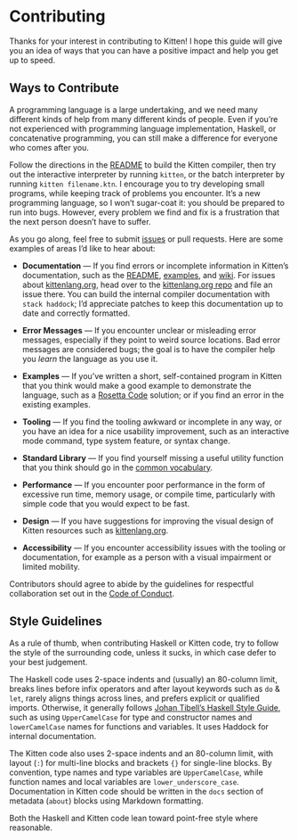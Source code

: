 # Contributing

Thanks for your interest in contributing to Kitten! I hope this guide will give you an idea of ways that you can have a positive impact and help you get up to speed.

## Ways to Contribute

A programming language is a large undertaking, and we need many different kinds of help from many different kinds of people. Even if you’re not experienced with programming language implementation, Haskell, or concatenative programming, you can still make a difference for everyone who comes after you.

Follow the directions in the [README] to build the Kitten compiler, then try out the interactive interpreter by running `kitten`, or the batch interpreter by running `kitten filename.ktn`. I encourage you to try developing small programs, while keeping track of problems you encounter. It’s a new programming language, so I won’t sugar-coat it: you should be prepared to run into bugs. However, every problem we find and fix is a frustration that the next person doesn’t have to suffer.

As you go along, feel free to submit [issues] or pull requests. Here are some examples of areas I’d like to hear about:

 * **Documentation** — If you find errors or incomplete information in Kitten’s documentation, such as the [README], [examples], and [wiki]. For issues about [kittenlang.org], head over to the [kittenlang.org repo] and file an issue there. You can build the internal compiler documentation with `stack haddock`; I’d appreciate patches to keep this documentation up to date and correctly formatted.

 * **Error Messages** — If you encounter unclear or misleading error messages, especially if they point to weird source locations. Bad error messages are considered bugs; the goal is to have the compiler help you *learn* the language as you use it.

 * **Examples** — If you’ve written a short, self-contained program in Kitten that you think would make a good example to demonstrate the language, such as a [Rosetta Code] solution; or if you find an error in the existing examples.

 * **Tooling** — If you find the tooling awkward or incomplete in any way, or you have an idea for a nice usability improvement, such as an interactive mode command, type system feature, or syntax change.

 * **Standard Library** — If you find yourself missing a useful utility function that you think should go in the [common vocabulary].

 * **Performance** — If you encounter poor performance in the form of excessive run time, memory usage, or compile time, particularly with simple code that you would expect to be fast.

 * **Design** — If you have suggestions for improving the visual design of Kitten resources such as [kittenlang.org].

 * **Accessibility** — If you encounter accessibility issues with the tooling or documentation, for example as a person with a visual impairment or limited mobility.

Contributors should agree to abide by the guidelines for respectful collaboration set out in the [Code of Conduct].

## Style Guidelines

As a rule of thumb, when contributing Haskell or Kitten code, try to follow the style of the surrounding code, unless it sucks, in which case defer to your best judgement.

The Haskell code uses 2-space indents and (usually) an 80-column limit, breaks lines before infix operators and after layout keywords such as `do` & `let`, rarely aligns things across lines, and prefers explicit or qualified imports. Otherwise, it generally follows [Johan Tibell’s Haskell Style Guide](https://github.com/tibbe/haskell-style-guide/blob/master/haskell-style.md), such as using `UpperCamelCase` for type and constructor names and `lowerCamelCase` names for functions and variables. It uses Haddock for internal documentation.

The Kitten code also uses 2-space indents and an 80-column limit, with layout (`:`) for multi-line blocks and brackets `{}` for single-line blocks. By convention, type names and type variables are `UpperCamelCase`, while function names and local variables are `lower_underscore_case`. Documentation in Kitten code should be written in the `docs` section of metadata (`about`) blocks using Markdown formatting.

Both the Haskell and Kitten code lean toward point-free style where reasonable.

[Code of Conduct]: https://github.com/evincarofautumn/kitten/blob/master/CODE_OF_CONDUCT.md
[README]: https://github.com/evincarofautumn/kitten/blob/master/README.md
[Rosetta Code]: http://rosettacode.org/
[common vocabulary]: https://github.com/evincarofautumn/kitten/blob/master/common.ktn
[examples]: https://github.com/evincarofautumn/kitten/tree/master/examples
[issues]: https://github.com/evincarofautumn/kitten/issues
[kittenlang.org repo]: https://github.com/evincarofautumn/kittenlang.org
[kittenlang.org]: http://kittenlang.org
[wiki]: https://github.com/evincarofautumn/kitten/wiki
